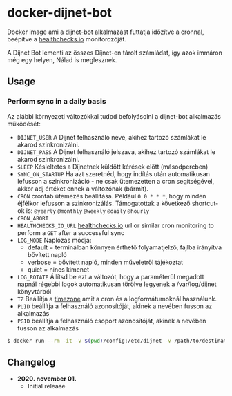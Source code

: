# docker-dijnet-bot

Docker image ami a [dijnet-bot](https://github.com/juzraai/dijnet-bot) alkalmazást futtatja időzítve a cronnal, beépítve a [healthchecks.io](https://healthchecks.io) monitorozóját.

A Díjnet Bot lementi az összes Díjnet-en tárolt számládat, így azok immáron még egy helyen, Nálad is meglesznek.

## Usage

### Perform sync in a daily basis

Az alábbi környezeti változókkal tudod befolyásolni a dijnet-bot alkalmazás működését:

* `DIJNET_USER` A Dijnet felhasználó neve, akihez tartozó számlákat le akarod szinkronizálni.
* `DIJNET_PASS` A Dijnet felhasználó jelszava, akihez tartozó számlákat le akarod szinkronizálni.
* `SLEEP` Késleltetés a Díjnetnek küldött kérések előtt (másodpercben)
* `SYNC_ON_STARTUP` Ha azt szeretnéd, hogy indítás után automatikusan lefusson a szinkronizáció - ne csak ütemezetten a cron segítségével, akkor adj értéket ennek a változónak (bármit).
* `CRON` crontab ütemezés beállítása. Például `0 0 * * *`, hogy minden éjfélkor lefusson a szinkronizálás. Támogatottak a következő shortcut-ok is: `@yearly` `@monthly` `@weekly` `@daily` `@hourly`
* `CRON_ABORT`
* `HEALTHCHECKS_IO_URL` [healthchecks.io](https://healthchecks.io) url or similar cron monitoring to perform a `GET` after a successful sync
* `LOG_MODE` Naplózás módja:
  * default = terminálban könnyen érthető folyamatjelző, fájlba irányítva bővített napló
  * verbose = bővített napló, minden műveletről tájékoztat
  * quiet = nincs kimenet
* `LOG_ROTATE` Állítsd be ezt a változót, hogy a paraméterül megadott napnál régebbi logok automatikusan törölve legyenek a /var/log/dijnet könyvtárból
* `TZ` Beállítja a [timezone](https://en.wikipedia.org/wiki/List_of_tz_database_time_zones) amit a cron és a logformátumoknál használunk.
* `PUID` beállítja a felhasználó azonosítóját, akinek a nevében fusson az alkalmazás
* `PGID` beállítja a felhasználó csoport azonosítóját, akinek a nevében fusson az alkalmazás

```bash
$ docker run --rm -it -v $(pwd)/config:/etc/dijnet -v /path/to/destination:/data -e DIJNET_USER="<username>" -e DIJNET_PASS="<password>" -e TZ="Europe/Budapest" -e LOG_MODE="default" -e LOG_ROTATE=1 -e CRON="0 0 * * *" -e CRON_ABORT="0 6 * * *" -e SYNC_ON_STARTUP=1 -e HEALTHCHECKS_IO_URL=https://hchk.io/hchk_uuid l4t3b0/dijnet-bot
```
## Changelog

+ **2020. november 01.**
  * Initial release

<br />
<br />
